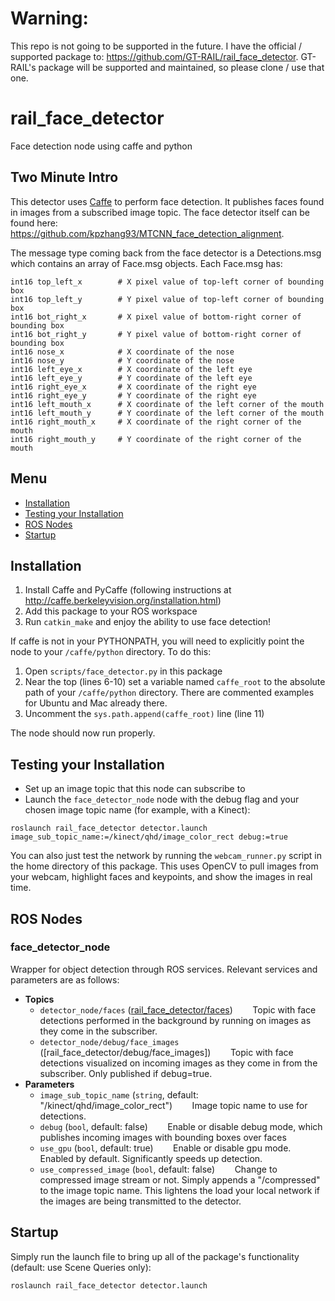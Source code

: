 # Warning:
This repo is not going to be supported in the future. I have the official / supported package to: https://github.com/GT-RAIL/rail_face_detector. GT-RAIL's package will be supported and maintained, so please clone / use that one.

# rail_face_detector
Face detection node using caffe and python

## Two Minute Intro

This detector uses [Caffe](http://caffe.berkeleyvision.org/) to perform face detection. It publishes faces found in images from a subscribed image topic. The face detector itself can be found here: https://github.com/kpzhang93/MTCNN_face_detection_alignment.

The message type coming back from the face detector is a Detections.msg which contains an array of Face.msg objects. Each Face.msg has:
```
int16 top_left_x        # X pixel value of top-left corner of bounding box
int16 top_left_y        # Y pixel value of top-left corner of bounding box
int16 bot_right_x       # X pixel value of bottom-right corner of bounding box
int16 bot_right_y       # Y pixel value of bottom-right corner of bounding box
int16 nose_x            # X coordinate of the nose
int16 nose_y            # Y coordinate of the nose
int16 left_eye_x        # X coordinate of the left eye
int16 left_eye_y        # Y coordinate of the left eye
int16 right_eye_x       # X coordinate of the right eye
int16 right_eye_y       # Y coordinate of the right eye
int16 left_mouth_x      # X coordinate of the left corner of the mouth
int16 left_mouth_y      # Y coordinate of the left corner of the mouth
int16 right_mouth_x     # X coordinate of the right corner of the mouth
int16 right_mouth_y     # Y coordinate of the right corner of the mouth
```

## Menu
 * [Installation](#installation)
 * [Testing your Installation](#testing-your-installation)
 * [ROS Nodes](#ros-nodes)
 * [Startup](#startup)

## Installation

1. Install Caffe and PyCaffe (following instructions at http://caffe.berkeleyvision.org/installation.html)
1. Add this package to your ROS workspace
1. Run `catkin_make` and enjoy the ability to use face detection!

If caffe is not in your PYTHONPATH, you will need to explicitly point the node to your `/caffe/python` directory. To do this:
1. Open `scripts/face_detector.py` in this package
1. Near the top (lines 6-10) set a variable named `caffe_root` to the absolute path of your `/caffe/python` directory. There are commented examples for Ubuntu and Mac already there.
1. Uncomment the `sys.path.append(caffe_root)` line (line 11)

The node should now run properly.

## Testing your Installation

- Set up an image topic that this node can subscribe to
- Launch the `face_detector_node` node with the debug flag and your chosen image topic name (for example, with a Kinect):
```
roslaunch rail_face_detector detector.launch image_sub_topic_name:=/kinect/qhd/image_color_rect debug:=true
```
You can also just test the network by running the `webcam_runner.py` script in the home directory of this package. This uses OpenCV to pull images from your webcam, highlight faces and keypoints, and show the images in real time.

## ROS Nodes

### face_detector_node

Wrapper for object detection through ROS services.  Relevant services and parameters are as follows:

* **Topics**
  * `detector_node/faces` ([rail_face_detector/faces](msg/Detections.msg))
&nbsp;&nbsp;&nbsp;&nbsp;&nbsp;&nbsp; Topic with face detections performed in the background by running on images as they come in the subscriber.
  * `detector_node/debug/face_images` ([rail_face_detector/debug/face_images])
&nbsp;&nbsp;&nbsp;&nbsp;&nbsp;&nbsp; Topic with face detections visualized on incoming images as they come in from the subscriber. Only published if debug=true.
* **Parameters**
  * `image_sub_topic_name` (`string`, default: "/kinect/qhd/image_color_rect")
 &nbsp;&nbsp;&nbsp;&nbsp;&nbsp;&nbsp; Image topic name to use for detections.
  * `debug` (`bool`, default: false)
 &nbsp;&nbsp;&nbsp;&nbsp;&nbsp;&nbsp; Enable or disable debug mode, which publishes incoming images with bounding boxes over faces
  * `use_gpu` (`bool`, default: true)
 &nbsp;&nbsp;&nbsp;&nbsp;&nbsp;&nbsp; Enable or disable gpu mode. Enabled by default. Significantly speeds up detection.
   * `use_compressed_image` (`bool`, default: false)
 &nbsp;&nbsp;&nbsp;&nbsp;&nbsp;&nbsp; Change to compressed image stream or not. Simply appends a "/compressed" to the image topic name. This lightens the load your local network if the images are being transmitted to the detector.

## Startup

Simply run the launch file to bring up all of the package's functionality (default: use Scene Queries only):
```
roslaunch rail_face_detector detector.launch
```
